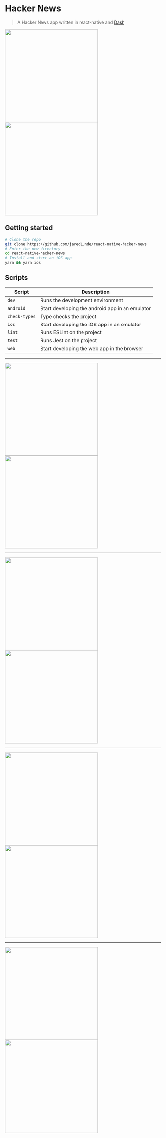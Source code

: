 # Hacker News

> A Hacker News app written in react-native and [Dash](https://github.com/dash-ui/react-native)

<img src='.readme/light-mode.png' width=300> <img src='.readme/dark-mode.png' width=300>

## Getting started

```sh
# Clone the repo
git clone https://github.com/jaredLunde/react-native-hacker-news
# Enter the new directory
cd react-native-hacker-news
# Install and start an iOS app
yarn && yarn ios
```

## Scripts

| Script        | Description                                     |
| ------------- | ----------------------------------------------- |
| `dev`         | Runs the development environment                |
| `android`     | Start developing the android app in an emulator |
| `check-types` | Type checks the project                         |
| `ios`         | Start developing the iOS app in an emulator     |
| `lint`        | Runs ESLint on the project                      |
| `test`        | Runs Jest on the project                        |
| `web`         | Start developing the web app in the browser     |

---

<img src='.readme/light-mode-scrolled.png' width=300> <img src='.readme/dark-mode-scrolled.png' width=300>

---

<img src='.readme/light-mode-web-browser.png' width=300> <img src='.readme/dark-mode-web-browser.png' width=300>

---

<img src='.readme/light-mode-user.png' width=300> <img src='.readme/dark-mode-user.png' width=300>

---

<img src='.readme/light-mode-ask-hn.png' width=300> <img src='.readme/dark-mode-ask-hn.png' width=300>
